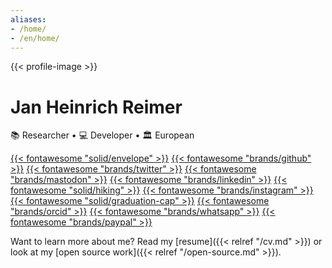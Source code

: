 ```yaml
---
aliases:
- /home/
- /en/home/
---
```


{{< profile-image >}}

# Jan Heinrich Reimer

📚&nbsp;Researcher • 💻&nbsp;Developer • 🏛️&nbsp;European

[{{< fontawesome "solid/envelope" >}}](mailto:heinrich@reimer.family "E-Mail")
[{{< fontawesome "brands/github" >}}](https://github.com/heinrichreimer/ "GitHub")
[{{< fontawesome "brands/twitter" >}}](https://twitter.com/H1iReimer/ "Twitter")
<a href="https://sigmoid.social/@heinrich" rel="me" title="Mastodon">{{< fontawesome "brands/mastodon" >}}</a>
[{{< fontawesome "brands/linkedin" >}}](https://linkedin.com/in/heinrichreimer/ "LinkedIn")
[{{< fontawesome "solid/hiking" >}}](https://komoot.com/user/1467080411664 "Komoot")
[{{< fontawesome "brands/instagram" >}}](https://instagram.com/heinrichreimer/ "Instagram")
[{{< fontawesome "solid/graduation-cap" >}}](https://scholar.google.de/citations?user=CKodR1QAAAAJ "Google Scholar")
[{{< fontawesome "brands/orcid" >}}](https://orcid.org/0000-0003-1992-8696 "ORCiD")
[{{< fontawesome "brands/whatsapp" >}}](https://api.whatsapp.com/send/?phone=491749273954 "WhatsApp")
[{{< fontawesome "brands/paypal" >}}](https://paypal.me/HeinrichReimer/ "PayPal")

Want to learn more about me? Read my [resume]({{< relref "/cv.md" >}}) 
or look at my [open source work]({{< relref "/open-source.md" >}}).
